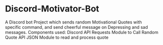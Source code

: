 # Discord-Motivator-Bot
A Discord bot Project which sends random Motivational Quotes with specific command, and send cheerful message on Depressing and sad messages.
Components used:
    Discord API
    Requests Module to Call Random Quote API
    JSON Module to read and process quote
